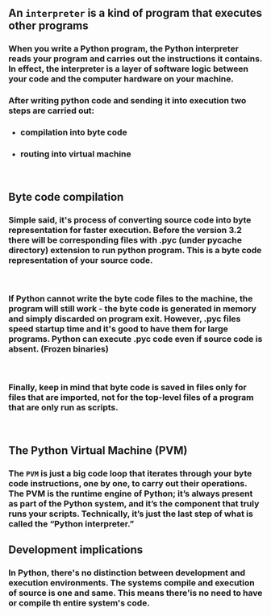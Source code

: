 ## An `interpreter` is a kind of program that executes other programs

### When you write a Python program, the Python interpreter reads your program and carries out the instructions it contains. In effect, the interpreter is a layer of software logic between your code and the computer hardware on your machine.

### After writing python code and sending it into execution two steps are carried out:
- ### compilation into byte code
- ### routing into virtual machine 

<br>

## Byte code compilation
### Simple said, it's process of converting source code into byte representation for faster execution. Before the version 3.2 there will be corresponding files with .pyc (under __pycache__ directory) extension to run python program. This is a byte code representation of your source code.

<br>

### If Python cannot write the byte code files to the machine, the program will still work - the byte code is generated in memory and simply discarded on program exit. However, .pyc files speed startup time and it's good to have them for large programs. Python can execute .pyc code even if source code is absent. (Frozen binaries)

<br>

### Finally, keep in mind that byte code is saved in files only for files that are imported, not for the top-level files of a program that are only run as scripts.

<br>

## The Python Virtual Machine (PVM)
### The `PVM` is just a big code loop that iterates through your byte code instructions, one by one, to carry out their operations. The PVM is the runtime engine of Python; it’s always present as part of the Python system, and it’s the component that truly runs your scripts. Technically, it’s just the last step of what is called the “Python interpreter.”

## Development implications
### In Python, there's no distinction between development and execution environments. The systems compile and execution of source is one and same. This means there'is no need to have or compile th entire system's code. 